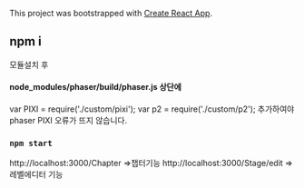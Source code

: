 This project was bootstrapped with [Create React App](https://github.com/facebook/create-react-app).

## npm i

모듈설치 후

#### node_modules/phaser/build/phaser.js 상단에
var PIXI = require('./custom/pixi');
var p2 = require('./custom/p2');
추가하여야 phaser PIXI 오류가 뜨지 않습니다.


### `npm start`
http://localhost:3000/Chapter =>챕터기능
http://localhost:3000/Stage/edit =>레벨에디터 기능


